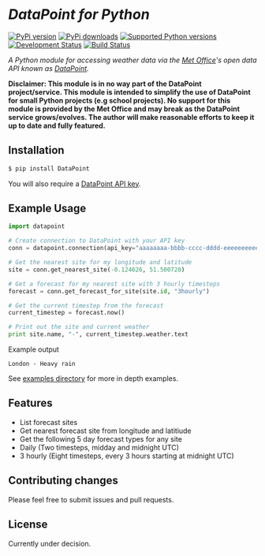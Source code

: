 # _DataPoint for Python_
[![PyPi version](https://pypip.in/v/datapoint/badge.svg)](https://pypi.python.org/pypi/datapoint/)
[![PyPi downloads](https://pypip.in/d/datapoint/badge.svg)](https://pypi.python.org/pypi/datapoint/)
[![Supported Python versions](https://pypip.in/py_versions/datapoint/badge.svg)](https://pypi.python.org/pypi/datapoint/)
[![Development Status](https://pypip.in/status/datapoint/badge.svg)](https://pypi.python.org/pypi/datapoint/)
[![Build Status](https://travis-ci.org/jacobtomlinson/datapoint-python.svg?branch=master)](https://travis-ci.org/jacobtomlinson/datapoint-python)


_A Python module for accessing weather data via the [Met Office](http://www.metoffice.gov.uk/)'s open data API
known as [DataPoint](http://www.metoffice.gov.uk/datapoint)._

__Disclaimer: This module is in no way part of the DataPoint project/service.
This module is intended to simplify the use of DataPoint for small Python projects (e.g school projects).
No support for this module is provided by the Met Office and may break as the DataPoint service grows/evolves.
The author will make reasonable efforts to keep it up to date and fully featured.__

## Installation

```Bash
$ pip install DataPoint
```

You will also require a [DataPoint API key](http://www.metoffice.gov.uk/datapoint/API).
## Example Usage

```Python
import datapoint

# Create connection to DataPoint with your API key
conn = datapoint.connection(api_key="aaaaaaaa-bbbb-cccc-dddd-eeeeeeeeeeee")

# Get the nearest site for my longitude and latitude
site = conn.get_nearest_site(-0.124626, 51.500728)

# Get a forecast for my nearest site with 3 hourly timesteps
forecast = conn.get_forecast_for_site(site.id, "3hourly")

# Get the current timestep from the forecast
current_timestep = forecast.now()

# Print out the site and current weather
print site.name, "-", current_timestep.weather.text

```

Example output
```
London - Heavy rain
```

See [examples directory](https://github.com/jacobtomlinson/datapoint-python/tree/master/examples) for more in depth examples.

## Features
 * List forecast sites
 * Get nearest forecast site from longitude and latitiude
 * Get the following 5 day forecast types for any site
  * Daily (Two timesteps, midday and midnight UTC)
  * 3 hourly (Eight timesteps, every 3 hours starting at midnight UTC)

## Contributing changes

Please feel free to submit issues and pull requests.

## License

Currently under decision.
